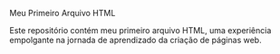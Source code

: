 Meu Primeiro Arquivo HTML


Este repositório contém meu primeiro arquivo HTML, uma experiência empolgante na jornada de aprendizado da criação de páginas web.
